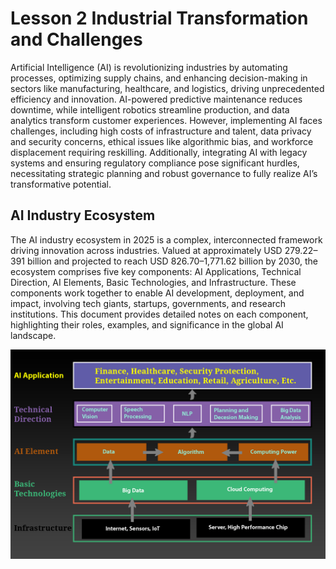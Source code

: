 # Lesson 2 Industrial Transformation and Challenges
Artificial Intelligence (AI) is revolutionizing industries by automating processes, optimizing supply chains, and enhancing decision-making in sectors like manufacturing, healthcare, and logistics, driving unprecedented efficiency and innovation. AI-powered predictive maintenance reduces downtime, while intelligent robotics streamline production, and data analytics transform customer experiences. However, implementing AI faces challenges, including high costs of infrastructure and talent, data privacy and security concerns, ethical issues like algorithmic bias, and workforce displacement requiring reskilling. Additionally, integrating AI with legacy systems and ensuring regulatory compliance pose significant hurdles, necessitating strategic planning and robust governance to fully realize AI’s transformative potential.

## AI Industry Ecosystem
The AI industry ecosystem in 2025 is a complex, interconnected framework driving innovation across industries. Valued at approximately USD 279.22–391 billion and projected to reach USD 826.70–1,771.62 billion by 2030, the ecosystem comprises five key components: AI Applications, Technical Direction, AI Elements, Basic Technologies, and Infrastructure. These components work together to enable AI development, deployment, and impact, involving tech giants, startups, governments, and research institutions. This document provides detailed notes on each component, highlighting their roles, examples, and significance in the global AI landscape.

<img src="ai-eco.png" alt="Alt Text"  >
